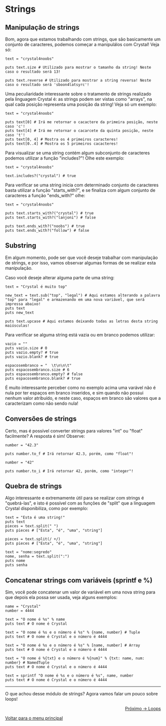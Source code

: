 # Strings

## Manipulação de strings

Bom, agora que estamos trabalhando com strings, que são basicamente um conjunto de caracteres, podemos começar a manipulálos com Crystal! Veja só:
```cr
text = "crystal4noobs"

puts text.size # Utilizado para mostrar o tamanho da string! Neste caso o resultado será 13!

puts text.reverse # Utilizado para mostrar a string reversa! Neste caso o resultado será 'sboon4latsyrc'!
```

Uma peculiaridade interessante sobre o tratamento de strings realizado pela linguagem Crystal é: as strings podem ser vistas como "arrays", na qual cada posição representa uma posição da string! Veja só um exemplo:
```cr
text = "crystal4noobs"

puts text[0] # Irá me retornar o cacactere da primeira posição, neste caso 'c'!
puts text[4] # Irá me retornar o cacarcete da quinta posição, neste caso 't'!
puts text[0, 4] # Mostra os 4 primeiros caracteres!
puts text[0..4] # Mostra os 5 primeiros cacacteres!
```

Para visualizar se uma string contém algum subconjunto de caracteres podemos utilizar a função "includes?"! Olhe este exemplo:
```cr
text = "crystal4noobs"

text.includes?("crystal") # true
```

Para verificar se uma string inicia com determinado conjunto de caracteres basta utilizar a função "starts_with?", e se finaliza com algum conjunto de caracteres a função "ends_with?" olhe:
```cr
text = "crystal4noobs"

puts text.starts_with?("crystal") # true
puts text.starts_with?("lanjoni") # false

puts text.ends_with?("noobs") # true
puts text.ends_with?("follow") # false
```

## Substring

Em algum momento, pode ser que você deseje trabalhar com manipulação de strings, e por isso, vamos observar algumas formas de se realizar esta manipulação.

Caso você deseje alterar alguma parte de uma string:
```cr
text = "Crystal é muito top"

new_text = text.sub("top", "legal") # Aqui estamos alterando a palavra "top" para "legal" e armazenando em uma nova variável, que será impressa abaixo!
puts text
puts new_text

puts text.upcase # Aqui estamos deixando todas as letras desta string maiúsculas!
```

Para verificar se alguma string está vazia ou em branco podemos utilizar:
```cr
vazio = ""
puts vazio.size # 0
puts vazio.empty? # true
puts vazio.blank? # true

espacosembranco = "  \t\n\n\t"
puts espacosembranco.size # 6
puts espacosembranco.empty? # false
puts espacosembranco.blank? # true
```
É muito interessante perceber como no exemplo acima uma varável não é nula por ter espaços em branco inseridos, e sim quando não possui nenhum valor atribuído, e neste caso, espaços em branco são valores que a caracterizam como não sendo nula!

## Conversões de strings

Certo, mas é possível converter strings para valores "int" ou "float" facilmente? A resposta é sim! Observe:
```cr
number = "42.3"

puts number.to_f # Irá retornar 42.3, porém, como "float"!

number = "42"

puts number.to_i # Irá retornar 42, porém, como "integer"!
```

## Quebra de strings

Algo interessante e extremamente útil para se realizar com strings é "quebrá-las", e isto é possível com as funções de "split" que a linguagem Crystal disponibiliza, como por exemplo:
```cr
text = "Esta é uma string!"
puts text
pieces = text.split(" ")
puts pieces # ["Esta", "é", "uma", "string"]

pieces = text.split(/ +/)
puts pieces # ["Esta", "é", "uma", "string"]

text = "nome:segredo"
nome, senha = text.split(":")
puts nome
puts senha
```


## Concatenar strings com variáveis (sprintf e %)

Sim, você pode concatenar um valor de variável em uma nova string para que depois ela possa ser usada, veja alguns exemplos:
```cr
name = "Crystal"
number = 4444

text = "O nome é %s" % name
puts text # O nome é Crystal

text = "O nome é %s e o número é %s" % {name, number} # Tuple
puts text # O nome é Crystal e o número é 4444

text = "O nome é %s e o número é %s" % [name, number] # Array
puts text # O nome é Crystal e o número é 4444

text = "O nome é %{txt} e o número é %{num}" % {txt: name, num: number} # NamedTuple
puts text # O nome é Crystal e o número é 4444

text = sprintf "O nome é %s e o número é %s", name, number
puts text # O nome é Crystal e o número é 4444
```
---

O que achou desse módulo de strings? Agora vamos falar um pouco sobre loops!

<p align="right">
  <a href="https://github.com/lanjoni/crystal4noobs/blob/main/content/conceitos/loops.md">Próximo -> Loops</a>
</p>

<p align="left">
  <a href="https://github.com/lanjoni/crystal4noobs#roadmap">Voltar para o menu principal</a>
</p>

